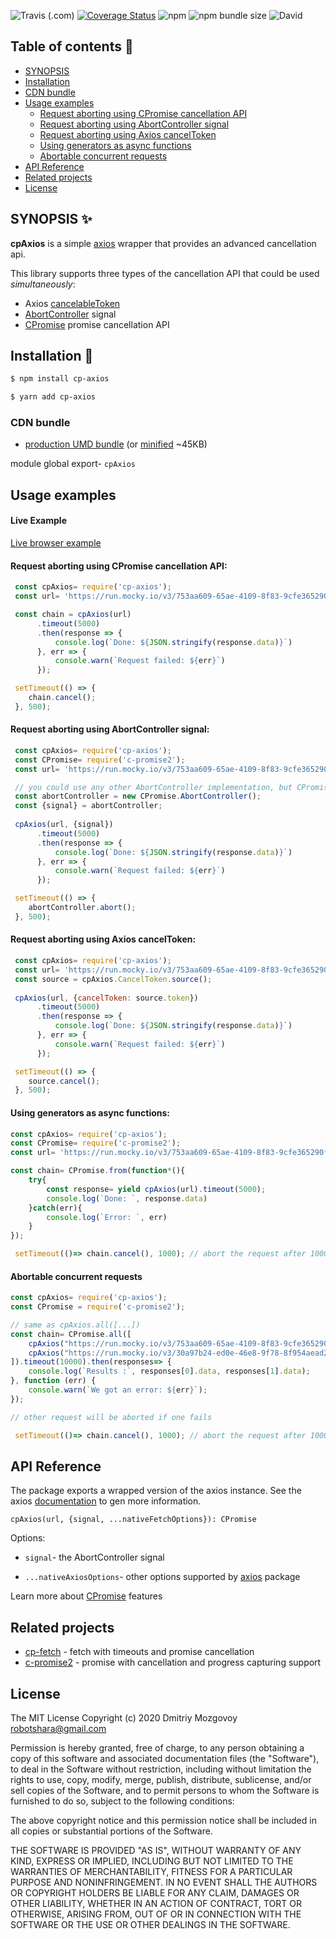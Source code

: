 ![Travis (.com)](https://img.shields.io/travis/com/DigitalBrainJS/cp-axios)
[![Coverage Status](https://coveralls.io/repos/github/DigitalBrainJS/cp-axios/badge.svg?branch=master)](https://coveralls.io/github/DigitalBrainJS/cp-axios?branch=master)
![npm](https://img.shields.io/npm/dm/cp-axios)
![npm bundle size](https://img.shields.io/bundlephobia/minzip/cp-axios)
![David](https://img.shields.io/david/DigitalBrainJS/cp-axios)

## Table of contents :page_with_curl:
- [SYNOPSIS](#synopsis-sparkles)
- [Installation](#installation-hammer)
- [CDN bundle](#cdn-bundle)
- [Usage examples](#usage-examples)
    - [Request aborting using CPromise cancellation  API](#request-aborting-using-cpromise-cancellation-api)
    - [Request aborting using AbortController signal](#request-aborting-using-abortcontroller-signal)
    - [Request aborting using Axios cancelToken](#request-aborting-using-axios-canceltoken)
    - [Using generators as async functions](#using-generators-as-async-functions)
    - [Abortable concurrent requests](#abortable-concurrent-requests)
- [API Reference](#api-reference)    
- [Related projects](#related-projects)    
- [License](#license)    


## SYNOPSIS :sparkles:

**cpAxios** is a simple [axios](https://www.npmjs.com/package/axios) wrapper that provides an advanced cancellation api.

This library supports three types of the cancellation  API that could be used *simultaneously*:
- Axios [cancelableToken](https://github.com/axios/axios#cancellation)
- [AbortController](https://developer.mozilla.org/en-US/docs/Web/API/AbortController) signal
- [CPromise](https://www.npmjs.com/package/c-promise2) promise cancellation  API 

## Installation :hammer:

```bash
$ npm install cp-axios
```

```bash
$ yarn add cp-axios
```

### CDN bundle

- [production UMD bundle](https://unpkg.com/cp-axios) (or [minified](https://unpkg.com/cp-axios/dist/cp-axios.umd.min.js) ~45KB)

module global export- `cpAxios`

## Usage examples

#### Live Example

[Live browser example](https://codesandbox.io/s/strange-almeida-1lcjj)

#### Request aborting using CPromise cancellation API:
````javascript
 const cpAxios= require('cp-axios');
 const url= 'https://run.mocky.io/v3/753aa609-65ae-4109-8f83-9cfe365290f0?mocky-delay=5s';

 const chain = cpAxios(url)
      .timeout(5000)
      .then(response => {
          console.log(`Done: ${JSON.stringify(response.data)}`)
      }, err => {
          console.warn(`Request failed: ${err}`)
      });

 setTimeout(() => {
    chain.cancel();
 }, 500);
````

#### Request aborting using AbortController signal:
````javascript
 const cpAxios= require('cp-axios');
 const CPromise= require('c-promise2');
 const url= 'https://run.mocky.io/v3/753aa609-65ae-4109-8f83-9cfe365290f0?mocky-delay=5s';

 // you could use any other AbortController implementation, but CPromise already provides it
 const abortController = new CPromise.AbortController();
 const {signal} = abortController;
 
 cpAxios(url, {signal})
      .timeout(5000)
      .then(response => {
          console.log(`Done: ${JSON.stringify(response.data)}`)
      }, err => {
          console.warn(`Request failed: ${err}`)
      });

 setTimeout(() => {
    abortController.abort();
 }, 500);
````

#### Request aborting using Axios cancelToken:
````javascript
 const cpAxios= require('cp-axios');
 const url= 'https://run.mocky.io/v3/753aa609-65ae-4109-8f83-9cfe365290f0?mocky-delay=5s';
 const source = cpAxios.CancelToken.source();
 
 cpAxios(url, {cancelToken: source.token})
      .timeout(5000)
      .then(response => {
          console.log(`Done: ${JSON.stringify(response.data)}`)
      }, err => {
          console.warn(`Request failed: ${err}`)
      });

 setTimeout(() => {
    source.cancel();
 }, 500);
````

#### Using generators as async functions:

````javascript
const cpAxios= require('cp-axios');
const CPromise= require('c-promise2');
const url= 'https://run.mocky.io/v3/753aa609-65ae-4109-8f83-9cfe365290f0?mocky-delay=5s';

const chain= CPromise.from(function*(){
    try{
        const response= yield cpAxios(url).timeout(5000);
        console.log(`Done: `, response.data)
    }catch(err){
        console.log(`Error: `, err)
    }   
});

 setTimeout(()=> chain.cancel(), 1000); // abort the request after 1000ms 
````

#### Abortable concurrent requests

````javascript
const cpAxios= require('cp-axios');
const CPromise = require('c-promise2');

// same as cpAxios.all([...])
const chain= CPromise.all([
    cpAxios("https://run.mocky.io/v3/753aa609-65ae-4109-8f83-9cfe365290f0?mocky-delay=3s"),
    cpAxios("https://run.mocky.io/v3/30a97b24-ed0e-46e8-9f78-8f954aead2f8?mocky-delay=5s")
]).timeout(10000).then(responses=> {
    console.log(`Results :`, responses[0].data, responses[1].data);
}, function (err) {
    console.warn(`We got an error: ${err}`);
});

// other request will be aborted if one fails

 setTimeout(()=> chain.cancel(), 1000); // abort the request after 1000ms 
````

## API Reference

The package exports a wrapped version of the axios instance. 
See the axios [documentation](https://www.npmjs.com/package/axios#axios) to gen more information.

`cpAxios(url, {signal, ...nativeFetchOptions}): CPromise`

Options:

- `signal`- the AbortController signal

- `...nativeAxiosOptions`- other options supported by [axios](https://www.npmjs.com/package/axios) package

Learn more about [CPromise](https://www.npmjs.com/package/c-promise2) features 

## Related projects

- [cp-fetch](https://www.npmjs.com/package/cp-fetch) - fetch with timeouts and promise cancellation 
- [c-promise2](https://www.npmjs.com/package/c-promise2) - promise with cancellation and progress capturing support 

## License

The MIT License Copyright (c) 2020 Dmitriy Mozgovoy robotshara@gmail.com

Permission is hereby granted, free of charge, to any person obtaining a copy of this software and associated documentation files (the "Software"), to deal in the Software without restriction, including without limitation the rights to use, copy, modify, merge, publish, distribute, sublicense, and/or sell copies of the Software, and to permit persons to whom the Software is furnished to do so, subject to the following conditions:

The above copyright notice and this permission notice shall be included in all copies or substantial portions of the Software.

THE SOFTWARE IS PROVIDED "AS IS", WITHOUT WARRANTY OF ANY KIND, EXPRESS OR IMPLIED,
INCLUDING BUT NOT LIMITED TO THE WARRANTIES OF MERCHANTABILITY, FITNESS FOR A PARTICULAR
PURPOSE AND NONINFRINGEMENT. IN NO EVENT SHALL THE AUTHORS OR COPYRIGHT HOLDERS BE LIABLE FOR ANY CLAIM,
DAMAGES OR OTHER LIABILITY, WHETHER IN AN ACTION OF CONTRACT, TORT OR OTHERWISE, ARISING FROM,
OUT OF OR IN CONNECTION WITH THE SOFTWARE OR THE USE OR OTHER DEALINGS IN THE SOFTWARE.

